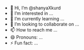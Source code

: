 - 👋 Hi, I’m @shanyaXkurd
- 👀 I’m interested in ...
- 🌱 I’m currently learning ...
- 💞️ I’m looking to collaborate on ...
- 📫 How to reach me ...
- 😄 Pronouns: ...
- ⚡ Fun fact: ...

<!---
shanyaXkurd/shanyaXkurd is a ✨ special ✨ repository because its `README.md` (this file) appears on your GitHub profile.
You can click the Preview link to take a look at your changes.
--->
